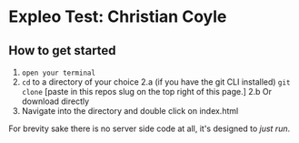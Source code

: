 # Expleo Test: Christian Coyle

## How to get started

1. `open your terminal`
2. `cd` to a directory of your choice
        2.a (if you have the git CLI installed)
    `git clone` [paste in this repos slug on the top right of this page.]
        2.b Or download directly
3. Navigate into the directory and double click on index.html

For brevity sake there is no server side code at all, it's designed to *just run*.